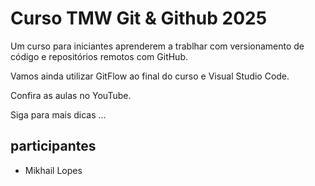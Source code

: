 # Curso TMW Git & Github 2025

Um curso para iniciantes aprenderem a trablhar com versionamento de código e repositórios remotos com GitHub.

Vamos ainda utilizar GitFlow ao final do curso e Visual Studio Code.

Confira as aulas no YouTube.

Siga para mais dicas ...


## participantes

 - Mikhail Lopes